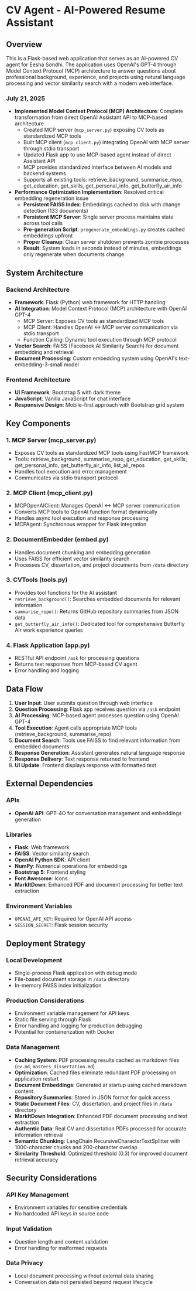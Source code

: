 # CV Agent - AI-Powered Resume Assistant

## Overview

This is a Flask-based web application that serves as an AI-powered CV agent for Eesha Sondhi. The application uses OpenAI's GPT-4 through Model Context Protocol (MCP) architecture to answer questions about professional background, experience, and projects using natural language processing and vector similarity search with a modern web interface.



### July 21, 2025
- **Implemented Model Context Protocol (MCP) Architecture**: Complete transformation from direct OpenAI Assistant API to MCP-based architecture
  - Created MCP server (`mcp_server.py`) exposing CV tools as standardized MCP tools
  - Built MCP client (`mcp_client.py`) integrating OpenAI with MCP server through stdio transport
  - Updated Flask app to use MCP-based agent instead of direct Assistant API
  - MCP provides standardized interface between AI models and backend systems
  - Supports all existing tools: retrieve_background, summarise_repo, get_education, get_skills, get_personal_info, get_butterfly_air_info
- **Performance Optimization Implementation**: Resolved critical embedding regeneration issue
  - **Persistent FAISS Index**: Embeddings cached to disk with change detection (133 documents)
  - **Persistent MCP Server**: Single server process maintains state across tool calls
  - **Pre-generation Script**: `pregenerate_embeddings.py` creates cached embeddings upfront
  - **Proper Cleanup**: Clean server shutdown prevents zombie processes
  - **Result**: System loads in seconds instead of minutes, embeddings only regenerate when documents change


## System Architecture

### Backend Architecture
- **Framework**: Flask (Python) web framework for HTTP handling
- **AI Integration**: Model Context Protocol (MCP) architecture with OpenAI GPT-4
  - MCP Server: Exposes CV tools as standardized MCP tools
  - MCP Client: Handles OpenAI <-> MCP server communication via stdio transport
  - Function Calling: Dynamic tool execution through MCP protocol
- **Vector Search**: FAISS (Facebook AI Similarity Search) for document embedding and retrieval
- **Document Processing**: Custom embedding system using OpenAI's text-embedding-3-small model

### Frontend Architecture
- **UI Framework**: Bootstrap 5 with dark theme
- **JavaScript**: Vanilla JavaScript for chat interface
- **Responsive Design**: Mobile-first approach with Bootstrap grid system

## Key Components

### 1. MCP Server (mcp_server.py)
- Exposes CV tools as standardized MCP tools using FastMCP framework
- Tools: retrieve_background, summarise_repo, get_education, get_skills, get_personal_info, get_butterfly_air_info, list_all_repos
- Handles tool execution and error management
- Communicates via stdio transport protocol

### 2. MCP Client (mcp_client.py)
- MCPOpenAIClient: Manages OpenAI <-> MCP server communication
- Converts MCP tools to OpenAI function format dynamically
- Handles async tool execution and response processing
- MCPAgent: Synchronous wrapper for Flask integration



### 2. DocumentEmbedder (embed.py)
- Handles document chunking and embedding generation
- Uses FAISS for efficient vector similarity search
- Processes CV, dissertation, and project documents from `/data` directory

### 3. CVTools (tools.py)
- Provides tool functions for the AI assistant
- `retrieve_background()`: Searches embedded documents for relevant information
- `summarise_repo()`: Returns GitHub repository summaries from JSON data
- `get_butterfly_air_info()`: Dedicated tool for comprehensive Butterfly Air work experience queries

### 4. Flask Application (app.py)
- RESTful API endpoint `/ask` for processing questions
- Returns text responses from MCP-based CV agent
- Error handling and logging

## Data Flow

1. **User Input**: User submits question through web interface
2. **Question Processing**: Flask app receives question via `/ask` endpoint
3. **AI Processing**: MCP-based agent processes question using OpenAI GPT-4
4. **Tool Execution**: Agent calls appropriate MCP tools (retrieve_background, summarise_repo)
5. **Document Search**: Tools use FAISS to find relevant information from embedded documents
6. **Response Generation**: Assistant generates natural language response
7. **Response Delivery**: Text response returned to frontend
8. **UI Update**: Frontend displays response with formatted text

## External Dependencies

### APIs
- **OpenAI API**: GPT-4O for conversation management and embeddings generation

### Libraries
- **Flask**: Web framework
- **FAISS**: Vector similarity search
- **OpenAI Python SDK**: API client
- **NumPy**: Numerical operations for embeddings
- **Bootstrap 5**: Frontend styling
- **Font Awesome**: Icons
- **MarkItDown**: Enhanced PDF and document processing for better text extraction

### Environment Variables
- `OPENAI_API_KEY`: Required for OpenAI API access
- `SESSION_SECRET`: Flask session security

## Deployment Strategy

### Local Development
- Single-process Flask application with debug mode
- File-based document storage in `/data` directory
- In-memory FAISS index initialization

### Production Considerations
- Environment variable management for API keys
- Static file serving through Flask
- Error handling and logging for production debugging
- Potential for containerization with Docker

### Data Management
- **Caching System**: PDF processing results cached as markdown files (`cv.md`, `masters_dissertation.md`)
- **Optimization**: Cached files eliminate redundant PDF processing on application restart
- **Document Embeddings**: Generated at startup using cached markdown content
- **Repository Summaries**: Stored in JSON format for quick access
- **Static Document Files**: CV, dissertation, and project files in `/data` directory
- **MarkItDown Integration**: Enhanced PDF document processing and text extraction
- **Authentic Data**: Real CV and dissertation PDFs processed for accurate information retrieval
- **Semantic Chunking**: LangChain RecursiveCharacterTextSplitter with 1000-character chunks and 200-character overlap
- **Similarity Threshold**: Optimized threshold (0.3) for improved document retrieval accuracy

## Security Considerations

### API Key Management
- Environment variables for sensitive credentials
- No hardcoded API keys in source code

### Input Validation
- Question length and content validation
- Error handling for malformed requests

### Data Privacy
- Local document processing without external data sharing
- Conversation data not persisted beyond request lifecycle
